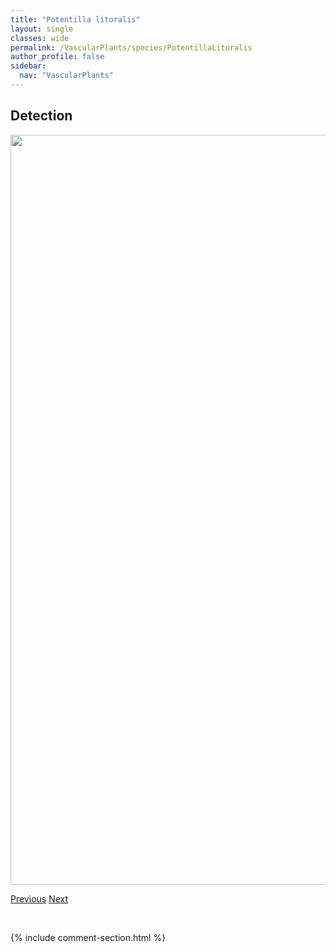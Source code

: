 ```yaml
---
title: "Potentilla litoralis"
layout: single
classes: wide
permalink: /VascularPlants/species/PotentillaLitoralis
author_profile: false
sidebar:
  nav: "VascularPlants"
---
```


<h2>Detection</h2>

<a href="https://drive.google.com/uc?export=view&id=1ZlYxY4MZwqJa6a4k9REh5mXIdLKX0wgo">
<img src="https://drive.google.com/uc?export=view&id=1ZlYxY4MZwqJa6a4k9REh5mXIdLKX0wgo" height = "1200" width = "800">
</a>


<a href="/DevelopmentWebsite/VascularPlants/species/PotentillaHippiana" class="pagination--pager" title="Potentilla hippiana">Previous</a> <a href="/DevelopmentWebsite/VascularPlants/species/PotentillaNivea" class="pagination--pager" title="Potentilla nivea">Next</a>

<p>&nbsp;</p>

{% include comment-section.html %}

